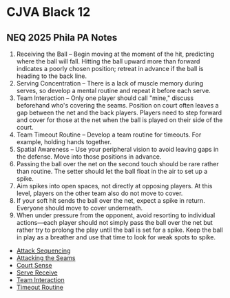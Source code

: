 # CJVA Black 12

## NEQ 2025 Phila PA Notes

1. Receiving the Ball – Begin moving at the moment of the hit, predicting where the ball will fall. Hitting the ball upward more than forward indicates a poorly chosen position; retreat in advance if the ball is heading to the back line.
2. Serving Concentration – There is a lack of muscle memory during serves, so develop a mental routine and repeat it before each serve.
3. Team Interaction – Only one player should call "mine," discuss beforehand who's covering the seams. Position on court often leaves a gap between the net and the back players. Players need to step forward and cover for those at the net when the ball is played on their side of the court.
4. Team Timeout Routine – Develop a team routine for timeouts. For example, holding hands together.
5. Spatial Awareness – Use your peripheral vision to avoid leaving gaps in the defense. Move into those positions in advance.
6. Passing the ball over the net on the second touch should be rare rather than routine. The setter should let the ball float in the air to set up a spike.
7. Aim spikes into open spaces, not directly at opposing players. At this level, players on the other team also do not move to cover.
8. If your soft hit sends the ball over the net, expect a spike in return. Everyone should move to cover underneath.
9. When under pressure from the opponent, avoid resorting to individual actions—each player should not simply pass the ball over the net but rather try to prolong the play until the ball is set for a spike. Keep the ball in play as a breather and use that time to look for weak spots to spike.

* [Attack Sequencing](Volleyball%2012%20-%20Attack%20Sequencing)
* [Attacking the Seams](Volleyball%2012%20-%20Attacking%20the%20Seams)
* [Court Sense](Volleyball%2012%20-%20Court%20Sense)
* [Serve Receive](Volleyball%2012%20-%20Serve%20Receive)
* [Team Interaction](Volleyball%2012%20-%20Team%20Interaction)
* [Timeout Routine](Volleyball%2012%20-%20Timeout%20Routine)
